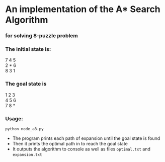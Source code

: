 # An implementation of the A* Search Algorithm
### for solving 8-puzzle problem

### The initial state is:
7 4 5 <br>
2 * 6 <br>
8 3 1 <br>

### The goal state is
1 2 3 <br>
4 5 6 <br>
7 8 * <br>

### Usage:
```python node_a8.py```

+ The program prints each path of expansion until the goal state is found
+ Then it prints the optimal path in to reach the goal state
+ It outputs the algorithm to console as well as files ```optimal.txt``` and ```expansion.txt```
